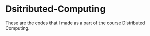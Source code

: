 # Dsitributed-Computing
These are the codes that I made as a part of the course Distributed Computing.
